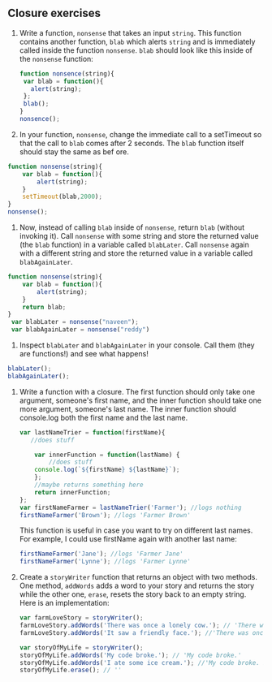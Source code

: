 ## Closure exercises

1. Write a function, `nonsense` that takes an input `string`. This function contains another function, `blab` which alerts `string` and is immediately called inside the function `nonsense`. `blab` should look like this inside of the `nonsense` function:

	```javascript
	function nonsence(string){
	 var blab = function(){
	   alert(string);
	 };
	 blab();
	}
	nonsence();
	 ```

1. In your function, `nonsense`, change the immediate call to a setTimeout so that the call to `blab` comes after 2 seconds. The `blab` function itself should stay the same as bef ore.
```javascript
function nonsense(string){
	var blab = function(){
		alert(string);
	}
	setTimeout(blab,2000);
}
nonsense();
```



1. Now, instead of calling `blab` inside of `nonsense`, return `blab` (without invoking it). Call `nonsense` with some string and store the returned value (the `blab` function) in a variable called `blabLater`. Call `nonsense` again with a different string and store the returned value in a variable called `blabAgainLater`.
```javascript
function nonsense(string){
	var blab = function(){
		alert(string);
	}
	return blab;
}
 var blabLater = nonsense("naveen");
 var blabAgainLater = nonsense("reddy")
```

1. Inspect `blabLater` and `blabAgainLater` in your console. Call them (they are functions!) and see what happens!
```javascript
blabLater();
blabAgainLater();
```


1. Write a function with a closure. The first function should only take one argument, someone's first name, and the inner function should take one more argument, someone's last name. The inner function should console.log both the first name and the last name.
	```javascript
	var lastNameTrier = function(firstName){
	   //does stuff

	    var innerFunction = function(lastName) {
			//does stuff
		console.log(`${firstName} ${lastName}`);
	    };
		//maybe returns something here
		return innerFunction;
	};
	var firstNameFarmer = lastNameTrier('Farmer'); //logs nothing
	firstNameFarmer('Brown'); //logs 'Farmer Brown'
	```
	This function is useful in case you want to try on different last names. For example, I could use firstName again with another last name:

	```javascript
	firstNameFarmer('Jane'); //logs 'Farmer Jane'
	firstNameFarmer('Lynne'); //logs 'Farmer Lynne'
	```


1. Create a `storyWriter` function that returns an object with two methods. One method, `addWords` adds a word to your story and returns the story while the other one, `erase`, resets the story back to an empty string. Here is an implementation:
	```javascript
	var farmLoveStory = storyWriter();
	farmLoveStory.addWords('There was once a lonely cow.'); // 'There was once a lonely cow.'
	farmLoveStory.addWords('It saw a friendly face.'); //'There was once a lonely cow. It saw a friendly face.'

	var storyOfMyLife = storyWriter();
	storyOfMyLife.addWords('My code broke.'); // 'My code broke.'
	storyOfMyLife.addWords('I ate some ice cream.'); //'My code broke. I ate some ice cream.'
	storyOfMyLife.erase(); // ''

	```